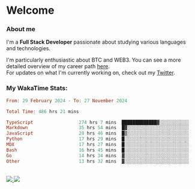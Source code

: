 # Welcome

### About me

I'm a **Full Stack Developer** passionate about studying various languages and technologies. 
</br>

I'm particularly enthusiastic about BTC and WEB3. You can see a more detailed overview of my career path [here](https://yanfer.vercel.app/).
</br>
For updates on what I'm currently working on, check out my [Twitter](https://twitter.com/yamigake).

### My WakaTime Stats:
<!--START_SECTION:waka-->

```haskell
From: 29 February 2024 - To: 27 November 2024

Total Time: 486 hrs 21 mins

TypeScript                 274 hrs 7 mins  █████████████▓░░░░░░░░░░░   54.83 %
Markdown                   35 hrs 54 mins  █▓░░░░░░░░░░░░░░░░░░░░░░░   07.18 %
JavaScript                 28 hrs 46 mins  █▒░░░░░░░░░░░░░░░░░░░░░░░   05.75 %
Python                     17 hrs 29 mins  █░░░░░░░░░░░░░░░░░░░░░░░░   03.50 %
MDX                        17 hrs 27 mins  █░░░░░░░░░░░░░░░░░░░░░░░░   03.49 %
Bash                       16 hrs 45 mins  █░░░░░░░░░░░░░░░░░░░░░░░░   03.35 %
Go                         14 hrs 34 mins  ▓░░░░░░░░░░░░░░░░░░░░░░░░   02.92 %
Other                      13 hrs 32 mins  ▓░░░░░░░░░░░░░░░░░░░░░░░░   02.71 %
```

<!--END_SECTION:waka-->

<div style="display: inline_block"><br>
  <a style="border-radius:10px;" href="https://www.linkedin.com/in/yan-fernandes-55a81a201/" target="_blank"><img src="https://skillicons.dev/icons?i=linkedin" target="_blank"</a> 
  <a style="border-radius:10px;" href = "mailto:yanfernandes404@gmail.com"><img src="https://skillicons.dev/icons?i=gmail" target="_blank"></a>
</div>
